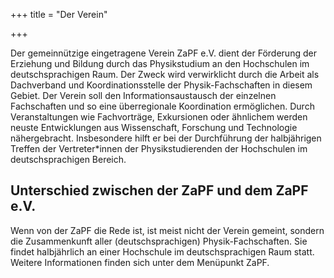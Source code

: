 +++
title = "Der Verein"

+++

Der gemeinnützige eingetragene Verein ZaPF e.V. dient der Förderung der Erziehung und Bildung durch das Physikstudium an den Hochschulen im deutschsprachigen Raum. Der Zweck wird verwirklicht durch die Arbeit als Dachverband und Koordinationsstelle der Physik-Fachschaften in diesem Gebiet. Der Verein soll den Informationsaustausch der einzelnen Fachschaften und so eine überregionale Koordination ermöglichen. Durch Veranstaltungen wie Fachvorträge, Exkursionen oder ähnlichem werden neuste Entwicklungen aus Wissenschaft, Forschung und Technologie nähergebracht. Insbesondere hilft er bei der Durchführung der halbjährigen Treffen der Vertreter*innen der Physikstudierenden der Hochschulen im deutschsprachigen Bereich.

## Unterschied zwischen der ZaPF und dem ZaPF e.V.

Wenn von der ZaPF die Rede ist, ist meist nicht der Verein gemeint, sondern die Zusammenkunft aller (deutschsprachigen) Physik-Fachschaften. Sie findet halbjährlich an einer Hochschule im deutschsprachigen Raum statt. Weitere Informationen finden sich unter dem Menüpunkt ZaPF.
